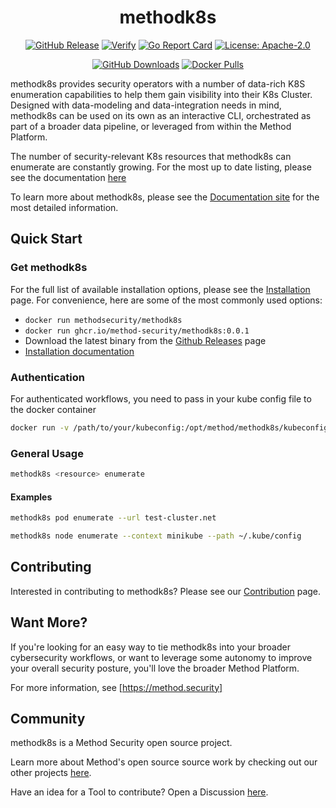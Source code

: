 <div align="center">
<h1>methodk8s</h1>

[![GitHub Release][release-img]][release]
[![Verify][verify-img]][verify]
[![Go Report Card][go-report-img]][go-report]
[![License: Apache-2.0][license-img]][license]

[![GitHub Downloads][github-downloads-img]][release]
[![Docker Pulls][docker-pulls-img]][docker-pull]

</div>

methodk8s provides security operators with a number of data-rich K8S enumeration capabilities to help them gain visibility into their K8s Cluster. Designed with data-modeling and data-integration needs in mind, methodk8s can be used on its own as an interactive CLI, orchestrated as part of a broader data pipeline, or leveraged from within the Method Platform.

The number of security-relevant K8s resources that methodk8s can enumerate are constantly growing. For the most up to date listing, please see the documentation [here](docs-capabilities)

To learn more about methodk8s, please see the [Documentation site](https://method-security.github.io/methodk8s/) for the most detailed information.

## Quick Start

### Get methodk8s

For the full list of available installation options, please see the [Installation](./docs/getting-started/index.md) page. For convenience, here are some of the most commonly used options:

- `docker run methodsecurity/methodk8s`
- `docker run ghcr.io/method-security/methodk8s:0.0.1`
- Download the latest binary from the [Github Releases](releases) page
- [Installation documentation](./docs/getting-started/index.md)

### Authentication
For authenticated workflows, you need to pass in your kube config file to the docker container

```bash
docker run -v /path/to/your/kubeconfig:/opt/method/methodk8s/kubeconfig methodsecurity/methodk8s
```

### General Usage

```bash
methodk8s <resource> enumerate 
```

#### Examples

```bash
methodk8s pod enumerate --url test-cluster.net
```

```bash
methodk8s node enumerate --context minikube --path ~/.kube/config
```

## Contributing

Interested in contributing to methodk8s? Please see our [Contribution](#) page.

## Want More?

If you're looking for an easy way to tie methodk8s into your broader cybersecurity workflows, or want to leverage some autonomy to improve your overall security posture, you'll love the broader Method Platform.

For more information, see [https://method.security]

## Community

methodk8s is a Method Security open source project.

Learn more about Method's open source source work by checking out our other projects [here](github-org).

Have an idea for a Tool to contribute? Open a Discussion [here](discussion).

[verify]: https://github.com/Method-Security/methodk8s/actions/workflows/verify.yml
[verify-img]: https://github.com/Method-Security/methodk8s/actions/workflows/verify.yml/badge.svg
[go-report]: https://goreportcard.com/report/github.com/Method-Security/methodk8s
[go-report-img]: https://goreportcard.com/badge/github.com/Method-Security/methodk8s
[release]: https://github.com/Method-Security/methodk8s/releases
[releases]: https://github.com/Method-Security/methodk8s/releases/latest
[release-img]: https://img.shields.io/github/release/Method-Security/methodk8s.svg?logo=github
[github-downloads-img]: https://img.shields.io/github/downloads/Method-Security/methodk8s/total?logo=github
[docker-pulls-img]: https://img.shields.io/docker/pulls/methodsecurity/methodk8s?logo=docker&label=docker%20pulls%20%2F%20methodk8s
[docker-pull]: https://hub.docker.com/r/methodsecurity/methodk8s
[license]: https://github.com/Method-Security/methodk8s/blob/main/LICENSE
[license-img]: https://img.shields.io/badge/License-Apache%202.0-blue.svg
[homepage]: https://method.security
[docs-home]: https://method-security.github.io/methodk8s
[docs-capabilities]: https://method-security.github.io/methodk8s/docs/index.html
[discussion]: https://github.com/Method-Security/methodk8s/discussions
[github-org]: https://github.com/Method-Security